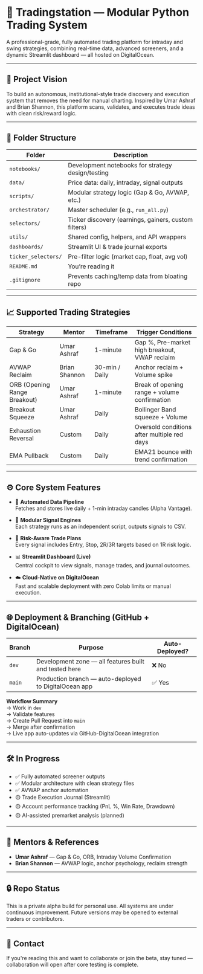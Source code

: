 # 🧠 Tradingstation — Modular Python Trading System

A professional-grade, fully automated trading platform for intraday and swing strategies, combining real-time data, advanced screeners, and a dynamic Streamlit dashboard — all hosted on DigitalOcean.

---

## 🎯 Project Vision

To build an autonomous, institutional-style trade discovery and execution system that removes the need for manual charting. Inspired by Umar Ashraf and Brian Shannon, this platform scans, validates, and executes trade ideas with clean risk/reward logic.

---

## 🧱 Folder Structure

| Folder | Description |
|--------|-------------|
| `notebooks/` | Development notebooks for strategy design/testing |
| `data/` | Price data: daily, intraday, signal outputs |
| `scripts/` | Modular strategy logic (Gap & Go, AVWAP, etc.) |
| `orchestrator/` | Master scheduler (e.g., `run_all.py`) |
| `selectors/` | Ticker discovery (earnings, gainers, custom filters) |
| `utils/` | Shared config, helpers, and API wrappers |
| `dashboards/` | Streamlit UI & trade journal exports |
| `ticker_selectors/` | Pre-filter logic (market cap, float, avg vol) |
| `README.md` | You’re reading it |
| `.gitignore` | Prevents caching/temp data from bloating repo |

---

## 📈 Supported Trading Strategies

| Strategy | Mentor | Timeframe | Trigger Conditions |
|---------|--------|-----------|--------------------|
| Gap & Go | Umar Ashraf | 1-minute | Gap %, Pre-market high breakout, VWAP reclaim |
| AVWAP Reclaim | Brian Shannon | 30-min / Daily | Anchor reclaim + Volume spike |
| ORB (Opening Range Breakout) | Umar Ashraf | 1-minute | Break of opening range + volume confirmation |
| Breakout Squeeze | Umar Ashraf | Daily | Bollinger Band squeeze + Volume |
| Exhaustion Reversal | Custom | Daily | Oversold conditions after multiple red days |
| EMA Pullback | Custom | Daily | EMA21 bounce with trend confirmation |

---

## ⚙️ Core System Features

- 🔁 **Automated Data Pipeline**  
  Fetches and stores live daily + 1-min intraday candles (Alpha Vantage).

- 🧠 **Modular Signal Engines**  
  Each strategy runs as an independent script, outputs signals to CSV.

- 🎯 **Risk-Aware Trade Plans**  
  Every signal includes Entry, Stop, 2R/3R targets based on 1R risk logic.

- 📊 **Streamlit Dashboard (Live)**  
  Central cockpit to view signals, manage trades, and journal outcomes.

- ☁️ **Cloud-Native on DigitalOcean**  
  Fast and scalable deployment with zero Colab limits or manual execution.

---

## 🌐 Deployment & Branching (GitHub + DigitalOcean)

| Branch | Purpose | Auto-Deployed? |
|--------|---------|----------------|
| `dev` | Development zone — all features built and tested here | ❌ No |
| `main` | Production branch — auto-deployed to DigitalOcean app | ✅ Yes |

**Workflow Summary**  
→ Work in `dev`  
→ Validate features  
→ Create Pull Request into `main`  
→ Merge after confirmation  
→ Live app auto-updates via GitHub-DigitalOcean integration

---

## 🛠️ In Progress

- ✅ Fully automated screener outputs
- ✅ Modular architecture with clean strategy files
- ✅ AVWAP anchor automation
- 🟡 Trade Execution Journal (Streamlit)
- 🟡 Account performance tracking (PnL %, Win Rate, Drawdown)
- 🟡 AI-assisted premarket analysis (planned)

---

## 📎 Mentors & References

- **Umar Ashraf** — Gap & Go, ORB, Intraday Volume Confirmation
- **Brian Shannon** — AVWAP logic, anchor psychology, reclaim strength

---

## 🔒 Repo Status

This is a private alpha build for personal use. All systems are under continuous improvement. Future versions may be opened to external traders or contributors.

---

## 💬 Contact

If you're reading this and want to collaborate or join the beta, stay tuned — collaboration will open after core testing is complete.

